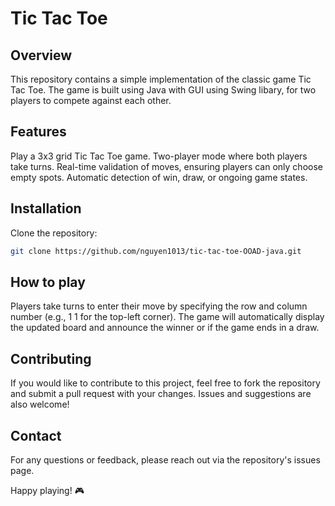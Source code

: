 # Tic Tac Toe

## Overview
This repository contains a simple implementation of the classic game Tic Tac Toe. The game is built using Java with GUI using Swing libary, for two players to compete against each other.

## Features
Play a 3x3 grid Tic Tac Toe game.
Two-player mode where both players take turns.
Real-time validation of moves, ensuring players can only choose empty spots.
Automatic detection of win, draw, or ongoing game states.

## Installation
Clone the repository:
 ```bash
git clone https://github.com/nguyen1013/tic-tac-toe-OOAD-java.git
```

## How to play
Players take turns to enter their move by specifying the row and column number (e.g., 1 1 for the top-left corner).
The game will automatically display the updated board and announce the winner or if the game ends in a draw.

## Contributing
If you would like to contribute to this project, feel free to fork the repository and submit a pull request with your changes. Issues and suggestions are also welcome!

## Contact
For any questions or feedback, please reach out via the repository's issues page.

Happy playing! 🎮
